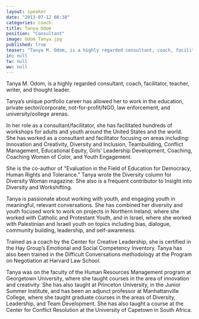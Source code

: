 ```yaml
---
layout: speaker
date: "2013-07-12 08:30"
categories: coach
title: Tanya Odom
position: "Consultant"
image: Odom_Tanya.jpg
published: true
teaser: "Tanya M. Odom, is a highly regarded consultant, coach, facilitator, teacher, writer, and thought leader."
in: null
tw: null
ww: null
---
```


Tanya M. Odom, is a highly regarded consultant, coach, facilitator, teacher, writer, and thought leader.
 
Tanya’s unique portfolio career has allowed her to work in the education, private sector/corporate, not-for-profit/NGO, law enforcement, and university/college arenas.
 
In her role as a consultant/facilitator, she has facilitated hundreds of workshops for adults and youth around the United States and the world. She has worked as a consultant and facilitator focusing on areas including: Innovation and Creativity, Diversity and Inclusion, Teambuilding, Conflict Management, Educational Equity, Girls’ Leadership Development, Coaching, Coaching Women of Color, and Youth Engagement.
 
She is the co-author of "Evaluation in the Field of Education for Democracy, Human Rights and Tolerance.” Tanya wrote the Diversity column for Diversity Woman magazine. She also is a frequent contributor to Insight into Diversity and Workshifting.
 
Tanya is passionate about working with youth, and engaging youth in meaningful, relevant conversations. She has combined her diversity and youth focused work to work on projects in Northern Ireland, where she worked with Catholic and Protestant Youth, and in Israel, where she worked with Palestinian and Israeli youth on topics including bias, dialogue, community building, leadership, and self-awareness.
 
Trained as a coach by the Center for Creative Leadership, she is certified in the Hay Group’s Emotional and Social Competency Inventory. Tanya has also been trained in the Difficult Conversations methodology at the Program on Negotiation at Harvard Law School.
 
Tanya was on the faculty of the Human Resources Management program at Georgetown University, where she taught courses in the area of innovation and creativity. She has also taught at Princeton University, in the Junior Summer Institute, and has been an adjunct professor at Manhattanville College, where she taught graduate courses in the areas of Diversity, Leadership, and Team Development. She has also taught a course at the Center for Conflict Resolution at the University of Capetown in South Africa. 